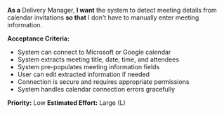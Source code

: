 **As a** Delivery Manager, **I want** the system to detect meeting details from calendar invitations **so that** I don't have to manually enter meeting information.

**Acceptance Criteria:**
- System can connect to Microsoft or Google calendar
- System extracts meeting title, date, time, and attendees
- System pre-populates meeting information fields
- User can edit extracted information if needed
- Connection is secure and requires appropriate permissions
- System handles calendar connection errors gracefully

**Priority:** Low
**Estimated Effort:** Large (L)